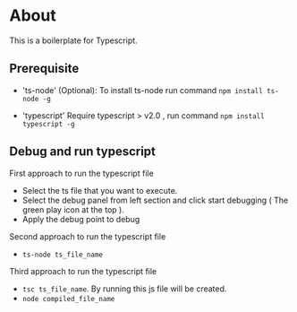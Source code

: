 # About
This is a boilerplate for Typescript.

## Prerequisite
* 'ts-node' (Optional): 
To install ts-node run command `npm install ts-node -g`

* 'typescript'
Require typescript > v2.0 , run command `npm install typescript -g`

## Debug and run typescript
First approach to run the typescript file 
* Select the ts file that you want to execute.
* Select the debug panel from left section and click start debugging ( The green play icon at the top ).
* Apply the debug point to debug
 
Second approach to run the typescript file 
* `ts-node ts_file_name`

Third approach to run the typescript file
* `tsc ts_file_name`. By running this js file will be created.
* `node compiled_file_name`




